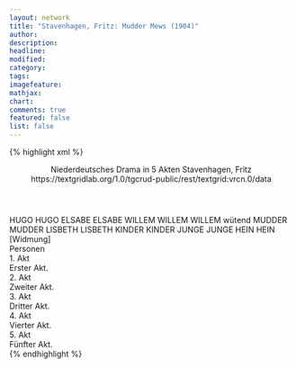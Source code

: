 ```yaml
---
layout: network
title: "Stavenhagen, Fritz: Mudder Mews (1904)"
author:
description:
headline:
modified:
category:
tags:
imagefeature: 
mathjax: 
chart: 
comments: true
featured: false
list: false
---
```

{% highlight xml %}
<?xml-model href="https://raw.githubusercontent.com/DLiNa/project/master/rules/lina.rnc"?><?xml-model href="https://raw.githubusercontent.com/DLiNa/project/master/rules/lina.sch"?>
<play xmlns="http://lina.digital">
  <header>
    <title>Mudder Mews</title>
    <subtitle>Niederdeutsches Drama in 5 Akten</subtitle>
    <genretitle/>
    <author>Stavenhagen, Fritz</author>
    <date when="1903" type="written"/>
  	<date when="1904" type="print"/>
  	<date when="1905" type="premiere"/>
  	<source>https://textgridlab.org/1.0/tgcrud-public/rest/textgrid:vrcn.0/data</source>
  </header>
  <personae>
    <character>
      <name>HUGO</name>
      <alias xml:id="hugo">
        <name>HUGO</name>
      </alias>
    </character>
    <character>
      <name>ELSABE</name>
      <alias xml:id="elsabe">
        <name>ELSABE</name>
      </alias>
    </character>
    <character>
      <name>WILLEM</name>
      <alias xml:id="willem">
        <name>WILLEM</name>
      </alias>
    	<alias xml:id="willem_wütend">
    		<name>WILLEM wütend</name>
    	</alias>
    </character>
    <character>
      <name>MUDDER</name>
      <alias xml:id="mudder">
        <name>MUDDER</name>
      </alias>
    </character>
    <character>
      <name>LISBETH</name>
      <alias xml:id="lisbeth">
        <name>LISBETH</name>
      </alias>
    </character>
    <character>
      <name>KINDER</name>
      <alias xml:id="kinder">
        <name>KINDER</name>
      </alias>
    </character>
    <character>
      <name>JUNGE</name>
      <alias xml:id="junge">
        <name>JUNGE</name>
      </alias>
    </character>
    <character>
      <name>HEIN</name>
      <alias xml:id="hein">
        <name>HEIN</name>
      </alias>
    </character>
  </personae>
  <text>
    <div>
      <head>[Widmung]</head>
    </div>
    <div>
      <head>Personen</head>
    </div>
    <div>
      <head>1. Akt</head>
      <div>
        <head>Erster Akt.</head>
        <sp who="#hugo">
          <amount n="74" unit="speech_acts"/>
          <amount n="1149" unit="words"/>
          <amount n="67" unit="lines"/>
          <amount n="5494" unit="chars"/>
        </sp>
        <sp who="#elsabe">
          <amount n="87" unit="speech_acts"/>
          <amount n="2014" unit="words"/>
          <amount n="47" unit="lines"/>
          <amount n="9682" unit="chars"/>
        </sp>
        <sp who="#willem">
          <amount n="68" unit="speech_acts"/>
          <amount n="1123" unit="words"/>
          <amount n="53" unit="lines"/>
          <amount n="5373" unit="chars"/>
        </sp>
        <sp who="#mudder">
          <amount n="48" unit="speech_acts"/>
          <amount n="779" unit="words"/>
          <amount n="37" unit="lines"/>
          <amount n="3674" unit="chars"/>
        </sp>
        <sp who="#lisbeth">
          <amount n="25" unit="speech_acts"/>
          <amount n="439" unit="words"/>
          <amount n="17" unit="lines"/>
          <amount n="2243" unit="chars"/>
        </sp>
      </div>
    </div>
    <div>
      <head>2. Akt</head>
      <div>
        <head>Zweiter Akt.</head>
        <sp who="#hugo">
          <amount n="9" unit="speech_acts"/>
          <amount n="85" unit="words"/>
          <amount n="8" unit="lines"/>
          <amount n="393" unit="chars"/>
        </sp>
        <sp who="#mudder">
          <amount n="48" unit="speech_acts"/>
          <amount n="1428" unit="words"/>
          <amount n="28" unit="lines"/>
          <amount n="6697" unit="chars"/>
        </sp>
        <sp who="#elsabe">
          <amount n="38" unit="speech_acts"/>
          <amount n="614" unit="words"/>
          <amount n="26" unit="lines"/>
          <amount n="3038" unit="chars"/>
        </sp>
        <sp who="#willem">
          <amount n="16" unit="speech_acts"/>
          <amount n="308" unit="words"/>
          <amount n="10" unit="lines"/>
          <amount n="1454" unit="chars"/>
        </sp>
        <sp who="#kinder">
          <amount n="2" unit="speech_acts"/>
          <amount n="235" unit="words"/>
          <amount n="17" unit="lines"/>
          <amount n="1329" unit="chars"/>
        </sp>
      </div>
    </div>
    <div>
      <head>3. Akt</head>
      <div>
        <head>Dritter Akt.</head>
        <sp who="#mudder #elsabe">
          <amount n="0" unit="speech_acts"/>
        </sp>
        <sp who="#elsabe">
          <amount n="62" unit="speech_acts"/>
          <amount n="1181" unit="words"/>
          <amount n="38" unit="lines"/>
          <amount n="5621" unit="chars"/>
        </sp>
        <sp who="#junge">
          <amount n="2" unit="speech_acts"/>
          <amount n="3" unit="words"/>
          <amount n="1" unit="lines"/>
          <amount n="31" unit="chars"/>
        </sp>
        <sp who="#mudder">
          <amount n="73" unit="speech_acts"/>
          <amount n="1689" unit="words"/>
          <amount n="47" unit="lines"/>
          <amount n="7861" unit="chars"/>
        </sp>
        <sp who="#willem">
          <amount n="64" unit="speech_acts"/>
          <amount n="1044" unit="words"/>
          <amount n="47" unit="lines"/>
          <amount n="5059" unit="chars"/>
        </sp>
        <sp who="#hugo">
          <amount n="39" unit="speech_acts"/>
          <amount n="837" unit="words"/>
          <amount n="52" unit="lines"/>
          <amount n="4092" unit="chars"/>
        </sp>
        <sp who="#elsabe #mudder #willem #hugo">
          <amount n="2" unit="speech_acts"/>
          <amount n="24" unit="words"/>
          <amount n="4" unit="lines"/>
          <amount n="116" unit="chars"/>
        </sp>
        <sp who="#elsabe #hugo">
          <amount n="1" unit="speech_acts"/>
          <amount n="15" unit="words"/>
          <amount n="2" unit="lines"/>
          <amount n="85" unit="chars"/>
        </sp>
      </div>
    </div>
    <div>
      <head>4. Akt</head>
      <div>
        <head>Vierter Akt.</head>
        <sp who="#elsabe">
          <amount n="35" unit="speech_acts"/>
          <amount n="403" unit="words"/>
          <amount n="26" unit="lines"/>
          <amount n="1847" unit="chars"/>
        </sp>
        <sp who="#hein">
          <amount n="10" unit="speech_acts"/>
          <amount n="16" unit="words"/>
          <amount n="8" unit="lines"/>
          <amount n="79" unit="chars"/>
        </sp>
        <sp who="#lisbeth">
          <amount n="16" unit="speech_acts"/>
          <amount n="581" unit="words"/>
          <amount n="6" unit="lines"/>
          <amount n="3082" unit="chars"/>
        </sp>
        <sp who="#hugo">
          <amount n="33" unit="speech_acts"/>
          <amount n="833" unit="words"/>
          <amount n="19" unit="lines"/>
          <amount n="3900" unit="chars"/>
        </sp>
        <sp who="#willem">
          <amount n="20" unit="speech_acts"/>
          <amount n="632" unit="words"/>
          <amount n="14" unit="lines"/>
          <amount n="2930" unit="chars"/>
        </sp>
      </div>
    </div>
    <div>
      <head>5. Akt</head>
      <div>
        <head>Fünfter Akt.</head>
        <sp who="#mudder">
          <amount n="59" unit="speech_acts"/>
          <amount n="1563" unit="words"/>
          <amount n="35" unit="lines"/>
          <amount n="7381" unit="chars"/>
        </sp>
        <sp who="#elsabe">
          <amount n="45" unit="speech_acts"/>
          <amount n="772" unit="words"/>
          <amount n="30" unit="lines"/>
          <amount n="3626" unit="chars"/>
        </sp>
        <sp who="#willem">
          <amount n="42" unit="speech_acts"/>
          <amount n="698" unit="words"/>
          <amount n="32" unit="lines"/>
          <amount n="3369" unit="chars"/>
        </sp>
        <sp who="#hugo">
          <amount n="19" unit="speech_acts"/>
          <amount n="396" unit="words"/>
          <amount n="12" unit="lines"/>
          <amount n="1943" unit="chars"/>
        </sp>
        <sp who="#willem_wütend">
          <amount n="1" unit="speech_acts"/>
          <amount n="4" unit="words"/>
          <amount n="1" unit="lines"/>
          <amount n="31" unit="chars"/>
        </sp>
        <sp who="#willem #hugo">
          <amount n="1" unit="speech_acts"/>
        </sp>
      </div>
    </div>
  </text>
</play>
{% endhighlight %}